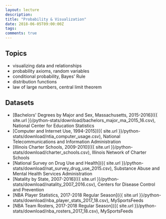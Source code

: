 ```yaml
---
layout: lecture
description: 
title: "Probability & Visualization"
date: 2018-06-05T09:00:00Z
tags:
comments: true
---
```


## Topics
 * visualizing data and relationships
 * probability axioms, random variables
 * conditional probability, Bayes' Rule
 * distribution functions
 * law of large numbers, central limit theorem

## Datasets
 * [Bachelors' Degrees by Major and Sex, Massachusetts, 2015-2016]({{ site.url }}/python-stats/download/bachelors_major_ma_2015_16.csv), National Center for Education Statistics
 * [Computer and Internet Use, 1994-2015]({{ site.url }}/python-stats/download/ntia_computer_usage.csv), National Telecommunications and Information Administration
 * [Illinois Charter Schools, 2009-2010]({{ site.url }}/python-stats/download/charter_schools.csv), Illinois Network of Charter Schools
 * [National Survey on Drug Use and Health]({{ site.url }}/python-stats/download/nat_survey_drug_use_2015.csv), Substance Abuse and Mental Health Services Administration
 * [Natality by State, 2007-2016]({{ site.url }}/python-stats/download/natality_2007_2016.csv), Centers for Disease Control and Prevention
 * [NBA Player Statistics, 2017-2018 Regular Season]({{ site.url }}/python-stats/download/nba_player_stats_2017_18.csv), MySportsFeeds
 * [NBA Team Rosters, 2017-2018 Regular Season]({{ site.url }}/python-stats/download/nba_rosters_2017_18.csv), MySportsFeeds 